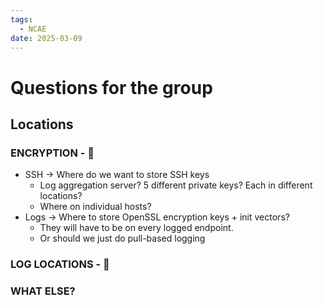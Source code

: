 ```yaml
---
tags:
  - NCAE
date: 2025-03-09
---
```

# Questions for the group

## Locations

### ENCRYPTION - 🚨
- SSH → Where do we want to store SSH keys
	- Log aggregation server? 5 different private keys? Each in different locations?
	- Where on individual hosts?
- Logs → Where to store OpenSSL encryption keys + init vectors?
	- They will have to be on every logged endpoint.
	- Or should we just do pull-based logging


### LOG LOCATIONS - 🚨



### WHAT ELSE?